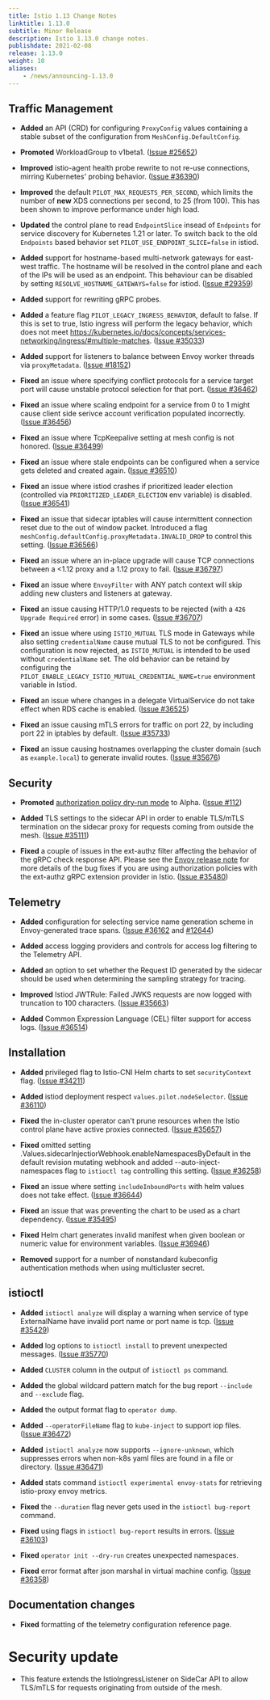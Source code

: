 ```yaml
---
title: Istio 1.13 Change Notes
linktitle: 1.13.0
subtitle: Minor Release
description: Istio 1.13.0 change notes.
publishdate: 2021-02-08
release: 1.13.0
weight: 10
aliases:
    - /news/announcing-1.13.0
---
```


## Traffic Management

- **Added** an API (CRD) for configuring `ProxyConfig` values containing a stable subset of the configuration from `MeshConfig.DefaultConfig`.

- **Promoted** WorkloadGroup to v1beta1.
  ([Issue #25652](https://github.com/istio/istio/issues/25652))

- **Improved** istio-agent health probe rewrite to not re-use connections, mirring Kubernetes' probing behavior.
  ([Issue #36390](https://github.com/istio/istio/issues/36390))

- **Improved** the default `PILOT_MAX_REQUESTS_PER_SECOND`, which limits the number of **new** XDS connections per second,
to 25 (from 100). This has been shown to improve performance under high load.

- **Updated** the control plane to read `EndpointSlice` insead of `Endpoints`
for service discovery for Kubernetes 1.21 or later. To switch back to the old
`Endpoints` based behavior set `PILOT_USE_ENDPOINT_SLICE=false` in istiod.

- **Added** support for hostname-based multi-network gateways for east-west traffic. The hostname will be resolved in
the control plane and each of the IPs will be used as an endpoint. This behaviour can be disabled by setting
`RESOLVE_HOSTNAME_GATEWAYS=false` for istiod.  ([Issue #29359](https://github.com/istio/istio/issues/29359))

- **Added** support for rewriting gRPC probes.

- **Added** a feature flag `PILOT_LEGACY_INGRESS_BEHAVIOR`, default to false.
If this is set to true, Istio ingress will perform the legacy behavior,
which does not meet https://kubernetes.io/docs/concepts/services-networking/ingress/#multiple-matches.
  ([Issue #35033](https://github.com/istio/istio/issues/35033))

- **Added** support for listeners to balance between Envoy worker threads via `proxyMetadata`. ([Issue #18152](https://github.com/istio/istio/issues/18152))

- **Fixed** an issue where specifying conflict protocols for a service target port
will cause unstable protocol selection for that port.
  ([Issue #36462](https://github.com/istio/istio/issues/36462))

- **Fixed** an issue where scaling endpoint for a service from 0 to 1
might cause client side serivce account verification populated incorrectly.
  ([Issue #36456](https://github.com/istio/istio/issues/36456))

- **Fixed** an issue where TcpKeepalive setting at mesh config is not honored.
  ([Issue #36499](https://github.com/istio/istio/issues/36499))

- **Fixed** an issue where stale endpoints can be configured when a service gets deleted and created again.
  ([Issue #36510](https://github.com/istio/istio/issues/36510))

- **Fixed** an issue where istiod crashes if prioritized leader election (controlled via `PRIORITIZED_LEADER_ELECTION` env variable) is disabled.  ([Issue #36541](https://github.com/istio/istio/issues/36541))

- **Fixed** an issue that sidecar iptables will cause intermittent connection reset due to the out of window packet.
Introduced a flag `meshConfig.defaultConfig.proxyMetadata.INVALID_DROP` to control this setting.
  ([Issue #36566](https://github.com/istio/istio/pull/36566))

- **Fixed** an issue where an in-place upgrade will cause TCP connections between a <1.12 proxy and a 1.12 proxy to fail.
  ([Issue #36797](https://github.com/istio/istio/pull/36797))

- **Fixed** an issue where `EnvoyFilter` with ANY patch context will skip adding new clusters and listeners at gateway.

- **Fixed** an issue causing HTTP/1.0 requests to be rejected (with a `426 Upgrade Required` error) in some cases.
  ([Issue #36707](https://github.com/istio/istio/issues/36707))


- **Fixed** an issue where using `ISTIO_MUTUAL` TLS mode in Gateways while also setting `credentialName` cause mutual TLS to not be configured.
This configuration is now rejected, as `ISTIO_MUTUAL` is intended to be used without `credentialName` set.
The old behavior can be retaind by configuring the `PILOT_ENABLE_LEGACY_ISTIO_MUTUAL_CREDENTIAL_NAME=true` environment variable in Istiod.

- **Fixed** an issue where changes in a delegate VirtualService do not take effect when RDS cache is enabled.
  ([Issue #36525](https://github.com/istio/istio/issues/36525))

- **Fixed** an issue causing mTLS errors for traffic on port 22, by including port 22 in iptables by default.
  ([Issue #35733](https://github.com/istio/istio/issues/35733))

- **Fixed** an issue causing hostnames overlapping the cluster domain (such as `example.local`) to generate invalid routes.
  ([Issue #35676](https://github.com/istio/istio/issues/35676))

## Security

- **Promoted** [authorization policy dry-run mode](https://istio.io/latest/docs/tasks/security/authorization/authz-dry-run/) to Alpha. ([Issue #112](https://github.com/istio/enhancements/pull/112))

- **Added** TLS settings to the sidecar API in order to enable TLS/mTLS termination on the sidecar proxy for requests
coming from outside the mesh. ([Issue #35111](https://github.com/istio/istio/issues/35111))

- **Fixed** a couple of issues in the ext-authz filter affecting the behavior of the gRPC check response API. Please
see the [Envoy release note](https://www.envoyproxy.io/docs/envoy/latest/version_history/v1.20.0#bug-fixes) for more
details of the bug fixes if you are using authorization policies with the ext-authz gRPC extension provider in Istio.
([Issue #35480](https://github.com/istio/istio/issues/35480#issuecomment-952420951))

## Telemetry

- **Added** configuration for selecting service name generation scheme in Envoy-generated trace spans.
  ([Issue #36162](https://github.com/istio/istio/issues/36162) and [#12644](https://github.com/istio/istio/issues/12644))

- **Added** access logging providers and controls for access log filtering to
the Telemetry API.

- **Added** an option to set whether the Request ID generated by the sidecar should be used when determining the sampling strategy for tracing.

- **Improved** Istiod JWTRule: Failed JWKS requests are now logged with truncation to 100 characters.
  ([Issue #35663](https://github.com/istio/istio/issues/35663))

- **Added** Common Expression Language (CEL) filter support for access logs.
  ([Issue #36514](https://github.com/istio/istio/issues/36514))

## Installation

- **Added** privileged flag to Istio-CNI Helm charts to set `securityContext` flag.
  ([Issue #34211](https://github.com/istio/istio/issues/34211))

- **Added** istiod deployment respect `values.pilot.nodeSelector`.
  ([Issue #36110](https://github.com/istio/istio/issues/36110))

- **Fixed** the in-cluster operator can't prune resources when the Istio control plane have active proxies connected.
  ([Issue #35657](https://github.com/istio/istio/issues/35657))

- **Fixed** omitted setting .Values.sidecarInjectiorWebhook.enableNamespacesByDefault in the default revision
mutating webhook and added --auto-inject-namespaces flag to `istioctl tag` controlling this setting.
  ([Issue #36258](https://github.com/istio/istio/issues/36258))

- **Fixed** an issue where setting `includeInboundPorts` with helm values does not take effect.
  ([Issue #36644](https://github.com/istio/istio/issues/36644))

- **Fixed** an issue that was preventing the chart to be used as a chart dependency.
  ([Issue #35495](https://github.com/istio/istio/issues/35495))

- **Fixed** Helm chart generates invalid manifest when given boolean or numeric value for environment variables.
  ([Issue #36946](https://github.com/istio/istio/issues/36946))

- **Removed** support for a number of nonstandard kubeconfig authentication methods when using multicluster secret.

## istioctl

- **Added** `istioctl analyze` will display a warning when service of type ExternalName have invalid port name or port name is tcp.
  ([Issue #35429](https://github.com/istio/istio/issues/35429))

- **Added** log options to `istioctl install` to prevent unexpected messages.
  ([Issue #35770](https://github.com/istio/istio/issues/35770))

- **Added** `CLUSTER` column in the output of `istioctl ps` command.

- **Added** the global wildcard pattern match for the bug report `--include` and `--exclude` flag.

- **Added** the output format flag to `operator dump`.

- **Added** `--operatorFileName` flag to `kube-inject` to support iop files.
  ([Issue #36472](https://github.com/istio/istio/issues/36472))

- **Added** `istioctl analyze` now supports `--ignore-unknown`, which suppresses
errors when non-k8s yaml files are found in a file or directory.
  ([Issue #36471](https://github.com/istio/istio/issues/36471))

- **Added** stats command `istioctl experimental envoy-stats` for retrieving istio-proxy envoy metrics.

- **Fixed** the `--duration` flag never gets used in the `istioctl bug-report` command.

- **Fixed** using flags in `istioctl bug-report` results in errors.
  ([Issue #36103](https://github.com/istio/istio/issues/36103))

- **Fixed** `operator init --dry-run` creates unexpected namespaces.

- **Fixed** error format after json marshal in virtual machine config.
  ([Issue #36358](https://github.com/istio/istio/issues/36358))

## Documentation changes

- **Fixed** formatting of the telemetry configuration reference page.

# Security update

- This feature extends the IstioIngressListener on SideCar API to allow TLS/mTLS for
requests originating from outside of the mesh.